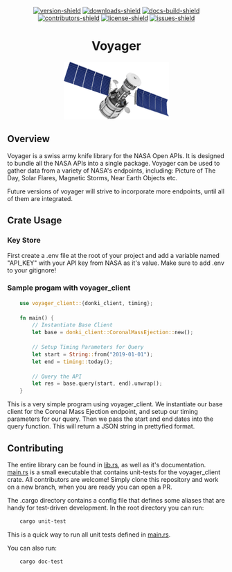 <div align="center">

[![version-shield]][crate-link] [![downloads-shield]][crate-link] [![docs-build-shield]][docs-url] [![contributors-shield]][contributors-url] [![license-shield]][license-url] [![issues-shield]][issues-url]

</div>


<h1 align="center">
    Voyager
</h1>

<div align="center">
    <img src="/docs/img/sat.png" width="244" />
</div>



## Overview
Voyager is a swiss army knife library for the NASA Open APIs. It is designed to bundle all the NASA APIs into a single package. Voyager can be used to gather data from a variety of NASA's endpoints, including: Picture of The Day, Solar Flares, Magnetic Storms, Near Earth Objects etc.

Future versions of voyager will strive to incorporate more endpoints, until all of them are integrated.

## Crate Usage
### Key Store
First create a .env file at the root of your project and add a variable named "API_KEY" with your API key from NASA as it's value. Make sure to add .env to your gitignore!
### Sample progam with voyager_client
```rust
    use voyager_client::{donki_client, timing};

    fn main() {
        // Instantiate Base Client
        let base = donki_client::CoronalMassEjection::new();
        
        // Setup Timing Parameters for Query
        let start = String::from("2019-01-01");
        let end = timing::today();

        // Query the API
        let res = base.query(start, end).unwrap();
    }
```
This is a very simple program using voyager_client. We instantiate our base client for the Coronal Mass Ejection endpoint, and setup our timing parameters for our query. Then we pass the start and end dates into the query function. This will return a JSON string in prettyfied format.


## Contributing
The entire library can be found in [lib.rs](https://github.com/ethgallucci/voyager/blob/main/src/lib.rs), as well as it's documentation. [main.rs](https://github.com/ethgallucci/voyager/blob/main/src/main.rs) is a small executable that contains unit-tests for the voyager_client crate. All contributors are welcome! Simply clone this repository and work on a new branch, when you are ready you can open a PR.

The .cargo directory contains a config file that defines some aliases that are handy for test-driven development. In the root directory you can run: 
```sh
    cargo unit-test
```
This is a quick way to run all unit tests defined in [main.rs](https://github.com/ethgallucci/voyager/blob/main/src/main.rs).

You can also run:
```sh
    cargo doc-test
```

[version-shield]: https://img.shields.io/crates/v/voyager_client?style=plastic

[contributors-shield]: https://img.shields.io/github/contributors/ethgallucci/voyager?style=plastic

[contributors-url]: https://github.com/ethgallucci/voyager/graphs/contributors

[issues-shield]: https://img.shields.io/github/issues/ethgallucci/voyager?style=plastic
[issues-url]: https://github.com/ethgallucci/voyager/issues


[license-shield]: https://img.shields.io/crates/l/voyager_client?style=plastic
[license-url]: https://github.com/ethgallucci/voyager/blob/main/LICENSE

[commit-shield]: https://img.shields.io/github/commit-activity/w/ethgallucci/voyager?style=plastic
[commit-url]: https://github.com/ethgallucci/voyager/commits/main

[downloads-shield]: https://img.shields.io/crates/d/voyager_client?style=plastic
[crate-link]: https://crates.io/crates/voyager_client

[docs-build-shield]: https://img.shields.io/docsrs/voyager_client/latest?label=build&style=plastic
[docs-url]: https://docs.rs/voyager_client